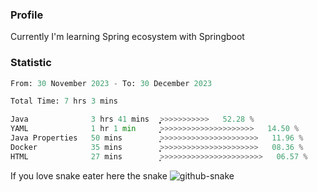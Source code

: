 ### Profile 

Currently I'm learning Spring ecosystem with Springboot

### Statistic
<!--START_SECTION:waka-->

```python
From: 30 November 2023 - To: 30 December 2023

Total Time: 7 hrs 3 mins

Java              3 hrs 41 mins   ͎͎͎͎͎͎͎͎͎͎͎͎͎͙>>>>>>>>>>>   52.28 %
YAML              1 hr 1 min      ͎͎͎̝>>>>>>>>>>>>>>>>>>>>>   14.50 %
Java Properties   50 mins         ͎͎͎>>>>>>>>>>>>>>>>>>>>>>   11.96 %
Docker            35 mins         ͎͎͙>>>>>>>>>>>>>>>>>>>>>>   08.36 %
HTML              27 mins         ͎̝>>>>>>>>>>>>>>>>>>>>>>>   06.57 %
```

<!--END_SECTION:waka-->

If you love snake eater here the snake 
<picture>
  <source media="(prefers-color-scheme: dark)" srcset="https://github.com/pradana4648/pradana4648/blob/c0566a83ca6ea5f2e46bab00e717c4c82b4b5c4c/github-contribution-grid-snake-dark.svg" />
  <source media="(prefers-color-scheme: light)" srcset="https://github.com/pradana4648/pradana4648/blob/c0566a83ca6ea5f2e46bab00e717c4c82b4b5c4c/github-contribution-grid-snake.svg" />
  <img alt="github-snake" src="https://github.com/pradana4648/pradana4648/blob/c0566a83ca6ea5f2e46bab00e717c4c82b4b5c4c/github-contribution-grid-snake.svg" />
</picture>
